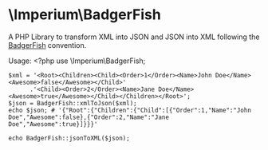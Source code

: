 # \Imperium\BadgerFish

A PHP Library to transform XML into JSON and JSON into XML following the [BadgerFish](http://ajaxian.com/archives/badgerfish-translating-xml-to-json) convention.

Usage:
    <?php
    use \Imperium\BadgerFish;
    
    $xml = '<Root><Children><Child><Order>1</Order><Name>John Doe</Name><Awesome>false</Awesome></Child>'
          .'<Child><Order>2</Order><Name>Jane Doe</Name><Awesome>true</Awesome></Child></Children></Root>';
    $json = BadgerFish::xmlToJson($xml);
    echo $json; # '{"Root":{"Children":{"Child":[{"Order":1,"Name":"John Doe","Awesome":false},{"Order":2,"Name":"Jane Doe","Awesome":true}]}}}'

    echo BadgerFish::jsonToXML($json);
